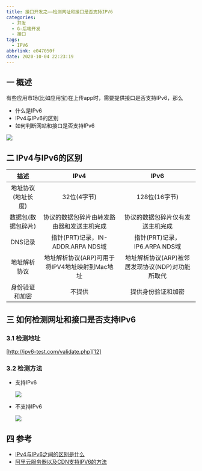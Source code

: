 ```yaml
---
title: 接口开发之——检测网址和接口是否支持IPV6
categories:
  - 开发
  - G-后端开发
  - 接口
tags:
  - IPV6
abbrlink: e047050f
date: 2020-10-04 22:23:19
---
```

## 一 概述
有些应用市场(比如应用宝)在上传app时，需要提供接口是否支持IPv6，那么
* 什么是IPv6
* IPv4与IPv6的区别
* 如何判断网站和接口是否支持IPv6

![][1]

<!--more-->
## 二 IPv4与IPv6的区别

|        描述        |                      IPv4                      |                       IPv6                       |
| :----------------: | :--------------------------------------------: | :----------------------------------------------: |
| 地址协议(地址长度) |                  32位(4字节)                   |                  128位(16字节)                   |
| 数据包(数据包碎片) |   协议的数据包碎片由转发路由器和发送主机完成   |         协议的数据包碎片仅有发送主机完成         |
|      DNS记录       |       指针(PRT)记录，IN-ADDR.ARPA NDS域        |          指针(PRT)记录，IP6.ARPA NDS域           |
|    地址解析协议    | 地址解析协议(ARP)可用于将IPV4地址映射到Mac地址 | 地址解析协议(ARP)被邻居发现协议(NDP)对功能所取代 |
|   身份验证和加密   |                     不提供                     |                提供身份验证和加密                |

## 三 如何检测网址和接口是否支持IPv6

### 3.1 检测地址

[http://ipv6-test.com/validate.php][12]

### 3.2 检测方法

* 支持IPv6

  ![][2]
  
* 不支持IPv6

  ![][3]


## 四 参考
* [IPv4与IPv6之间的区别是什么][11]
* [阿里云服务器以及CDN支持IPV6的方法][13]


[1]:https://fastly.jsdelivr.net/gh/PGzxc/CDN@master/blog-image/ipv6-support.png
[2]:https://fastly.jsdelivr.net/gh/PGzxc/CDN@master/blog-image/ipv6-test-pass.png
[3]:https://fastly.jsdelivr.net/gh/PGzxc/CDN@master/blog-image/ipv6-test-fail.png

[11]:https://www.php.cn/windows-413502.html
[12]:http://ipv6-test.com/validate.php
[13]:https://blog.csdn.net/ei__nino/article/details/71331717
